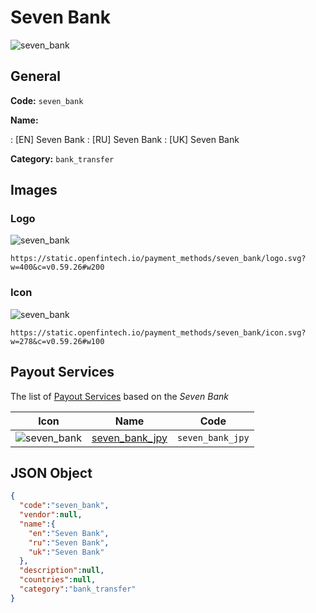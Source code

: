 
# Seven Bank 
![seven_bank](https://static.openfintech.io/payment_methods/seven_bank/logo.svg?w=400&c=v0.59.26#w200)  

## General 
**Code:** `seven_bank` 
 
**Name:** 
 
:	[EN] Seven Bank 
:	[RU] Seven Bank 
:	[UK] Seven Bank 
 
**Category:** `bank_transfer` 
 

## Images 

### Logo 
![seven_bank](https://static.openfintech.io/payment_methods/seven_bank/logo.svg?w=400&c=v0.59.26#w200)  

```
https://static.openfintech.io/payment_methods/seven_bank/logo.svg?w=400&c=v0.59.26#w200
```  

### Icon 
![seven_bank](https://static.openfintech.io/payment_methods/seven_bank/icon.svg?w=278&c=v0.59.26#w100)  

```
https://static.openfintech.io/payment_methods/seven_bank/icon.svg?w=278&c=v0.59.26#w100
```  

## Payout Services 
 
The list of [Payout Services](/payout-services/) based on the _Seven Bank_ 

|Icon|Name|Code| 
|:---:|:---:|:---:| 
|![seven_bank](https://static.openfintech.io/payout_methods/seven_bank/icon.svg?w=278&c=v0.59.26#w40) |[seven_bank_jpy](/payout-services/seven_bank_jpy/)|`seven_bank_jpy`| 
 

## JSON Object 

```json
{
  "code":"seven_bank",
  "vendor":null,
  "name":{
    "en":"Seven Bank",
    "ru":"Seven Bank",
    "uk":"Seven Bank"
  },
  "description":null,
  "countries":null,
  "category":"bank_transfer"
}
```  
